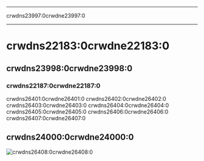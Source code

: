* * *

crwdns23997:0crwdne23997:0

* * *

# crwdns22183:0crwdne22183:0

## crwdns23998:0crwdne23998:0

### crwdns22187:0crwdne22187:0

crwdns26401:0crwdne26401:0 crwdns26402:0crwdne26402:0 crwdns26403:0crwdne26403:0 crwdns26404:0crwdne26404:0 crwdns26405:0crwdne26405:0 crwdns26406:0crwdne26406:0 crwdns26407:0crwdne26407:0

## crwdns24000:0crwdne24000:0

![crwdns26408:0crwdne26408:0](http://code.org/images/fit-8000/Code.org_infographic.png)